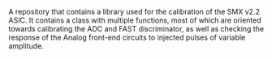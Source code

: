 A repository that contains a library used for the calibration of the SMX v2.2 ASIC.
It contains a class with multiple functions, most of which are oriented towards calibrating the ADC and FAST discriminator, as well as checking the response of the Analog front-end circuits to injected pulses of variable amplitude.
